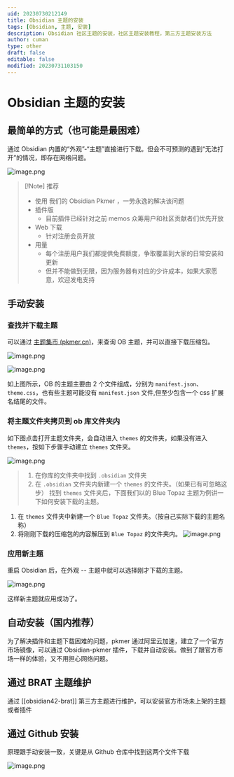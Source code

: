 ```yaml
---
uid: 20230730212149
title: Obsidian 主题的安装
tags: [Obsidian, 主题, 安装]
description: Obsidian 社区主题的安装，社区主题安装教程，第三方主题安装方法
author: cuman
type: other
draft: false
editable: false
modified: 20230731103150
---
```


# Obsidian 主题的安装

## 最简单的方式（也可能是最困难）

通过 Obsidian 内置的“外观”-“主题”直接进行下载。但会不可预测的遇到“无法打开”的情况，即存在网络问题。

![image.png](https://cdn.pkmer.cn/images/202307302124408.png!pkmer)

> [!Note] 推荐
> - 使用 我们的 Obsidian Pkmer ，一劳永逸的解决该问题
> - 插件版
> 	- 目前插件已经针对之前 memos 众筹用户和社区贡献者们优先开放
> - Web 下载
> 	- 针对注册会员开放
> - 用量
> 	- 每个注册用户我们都提供免费额度，争取覆盖到大家的日常安装和更新
> 	- 但并不能做到无限，因为服务器有对应的少许成本，如果大家愿意，欢迎发电支持
>

## 手动安装

### 查找并下载主题

可以通过 [主题集市 (pkmer.cn)](https://pkmer.cn/products/theme/themeMarket/)，来查询 OB 主题，并可以直接下载压缩包。

![image.png](https://cdn.pkmer.cn/images/202307302128324.png!pkmer)

![image.png](https://cdn.pkmer.cn/images/202307302129322.png!pkmer)

如上图所示，OB 的主题主要由 2 个文件组成，分别为 `manifest.json`、`theme.css`，也有些主题可能没有 `manifest.json` 文件,但至少包含一个 css 扩展名结尾的文件。

### 将主题文件夹拷贝到 ob 库文件夹内

如下图点击打开主题文件夹，会自动进入 `themes` 的文件夹，如果没有进入 `themes`，按如下步骤手动建立 `themes` 文件夹。

![image.png](https://cdn.pkmer.cn/images/202307302137213.png!pkmer)

> 1. 在你库的文件夹中找到 `.obsidian` 文件夹
> 2. 在 `.obsidian` 文件夹内新建一个 `themes` 的文件夹。（如果已有可忽略这步）
找到 `themes` 文件夹后，下面我们以的 Blue Topaz 主题为例讲一下如何安装下载的主题。

1. 在 `themes` 文件夹中新建一个 `Blue Topaz` 文件夹。（按自己实际下载的主题名称）
2. 将刚刚下载的压缩包的内容解压到 `Blue Topaz` 的文件夹内。
![image.png](https://cdn.pkmer.cn/images/202307302135084.png!pkmer)

### 应用新主题

重启 Obsidian 后，在外观 -- 主题中就可以选择刚才下载的主题。

![image.png](https://cdn.pkmer.cn/images/202307302143847.png!pkmer)

这样新主题就应用成功了。

## 自动安装（国内推荐）

为了解决插件和主题下载困难的问题，pkmer 通过阿里云加速，建立了一个官方市场镜像，可以通过 Obsidian-pkmer 插件，下载并自动安装。做到了跟官方市场一样的体验，又不用担心网络问题。

## 通过 BRAT 主题维护

通过 [[obsidian42-brat]] 第三方主题进行维护，可以安装官方市场未上架的主题或者插件

## 通过 Github 安装

原理跟手动安装一致，关键是从 Github 仓库中找到这两个文件下载

![image.png](https://cdn.pkmer.cn/images/202307302145455.png!pkmer)
